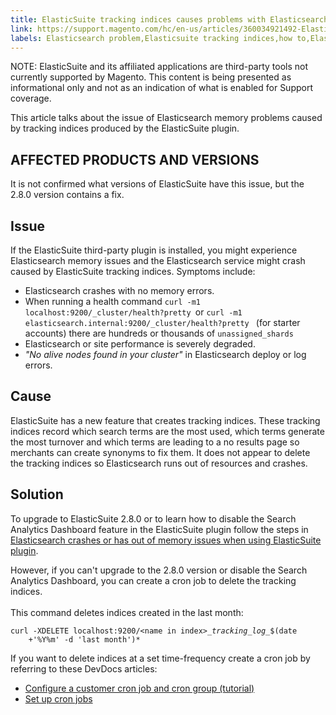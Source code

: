 ```yaml
---
title: ElasticSuite tracking indices causes problems with Elasticsearch
link: https://support.magento.com/hc/en-us/articles/360034921492-ElasticSuite-tracking-indices-causes-problems-with-Elasticsearch
labels: Elasticsearch problem,Elasticsuite tracking indices,how to,ElasticSuite 2.8.0,tracking indices
---
```


<p class="info">NOTE: ElasticSuite and its affiliated applications are third-party tools not currently supported by Magento. This content is being presented as informational only and not as an indication of what is enabled for Support coverage.</p>
<p>This article talks about the issue of Elasticsearch memory problems caused by tracking indices produced by the ElasticSuite plugin.</p>
<h2>AFFECTED PRODUCTS AND VERSIONS</h2>
<p>It is not confirmed what versions of ElasticSuite have this issue, but the 2.8.0 version contains a fix. </p>
<h2>Issue</h2>
<p>If the ElasticSuite third-party plugin is installed, you might experience Elasticsearch memory issues and the Elasticsearch service might crash caused by ElasticSuite tracking indices. Symptoms include:</p>
<ul>
<li>Elasticsearch crashes with no memory errors.</li>
<li>When running a health command <code>curl -m1 localhost:9200/_cluster/health?pretty </code>or <code>curl -m1 elasticsearch.internal:9200/_cluster/health?pretty </code> (for starter accounts) there are hundreds or thousands of <code>unassigned_shards</code>
</li>
<li>Elasticsearch or site performance is severely degraded.</li>
<li>
<em>"No alive nodes found in your cluster"</em> in Elasticsearch deploy or log errors.</li>
</ul>
<h2>Cause</h2>
<p>ElasticSuite has a new feature that creates tracking indices. These tracking indices record which search terms are the most used, which terms generate the most turnover and which terms are leading to a no results page so merchants can create synonyms to fix them. It does not appear to delete the tracking indices so Elasticsearch runs out of resources and crashes.</p>
<h2>Solution</h2>
<p>To upgrade to ElasticSuite 2.8.0 or to learn how to disable the Search Analytics Dashboard feature in the ElasticSuite plugin follow the steps in <a href="https://support.magento.com/hc/en-us/articles/360035266131">Elasticsearch crashes or has out of memory issues when using ElasticSuite plugin</a>.</p>
<p>However, if you can't upgrade to the 2.8.0 version or disable the Search Analytics Dashboard, you can create a cron job to delete the tracking indices.<br/> <br/> This command deletes indices created in the last month:</p>
<p><code>curl -XDELETE localhost:9200/&lt;name in index&gt;<em>_tracking_log</em>_$(date
    +'%Y%m' -d 'last month')*</code></p>
<p>If you want to delete indices at a set time-frequency create a cron job by referring to these DevDocs articles:</p>
<ul>
<li><a href="https://devdocs.magento.com/guides/v2.3/config-guide/cron/custom-cron-tut.html">Configure a customer cron job and cron group (tutorial)</a></li>
<li><a href="https://devdocs.magento.com/guides/v2.3/cloud/configure/setup-cron-jobs.html">Set up cron jobs</a></li>
</ul>